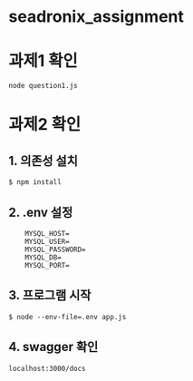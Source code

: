 # seadronix_assignment

<h1>과제1 확인</h1>

`node question1.js`

<h1>과제2 확인</h1>

<h2>1. 의존성 설치</h2>

`$ npm install`

<h2>2. .env 설정</h2>

```
    MYSQL_HOST=
    MYSQL_USER=
    MYSQL_PASSWORD=
    MYSQL_DB=
    MYSQL_PORT=
```

<h2>3. 프로그램 시작</h2>

`$ node --env-file=.env app.js`

<h2>4. swagger 확인</h2>

`localhost:3000/docs`
